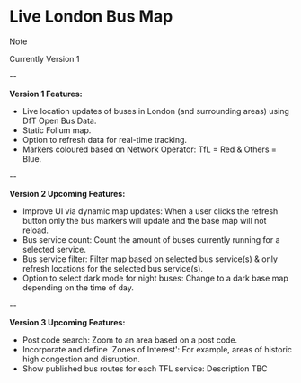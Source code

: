 # Live London Bus Map
> [!NOTE] 
> Currently Version 1

--

**Version 1 Features:**

- Live location updates of buses in London (and surrounding areas) using DfT Open Bus Data.
- Static Folium map. 
- Option to refresh data for real-time tracking.
- Markers coloured based on Network Operator: TfL = Red & Others = Blue. 

--

**Version 2 Upcoming Features:**

- Improve UI via dynamic map updates: When a user clicks the refresh button only the bus markers will update and the base map will not reload.
- Bus service count: Count the amount of buses currently running for a selected service. 
- Bus service filter: Filter map based on selected bus service(s) & only refresh locations for the selected bus service(s). 
- Option to select dark mode for night buses: Change to a dark base map depending on the time of day. 

--

**Version 3 Upcoming Features:**

- Post code search: Zoom to an area based on a post code.
- Incorporate and define 'Zones of Interest': For example, areas of historic high congestion and disruption.
- Show published bus routes for each TFL service: Description TBC

